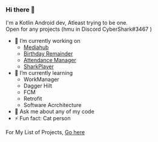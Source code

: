 ### Hi there 👋

I'm a Kotlin Android dev, Atleast trying to be one.  
Open for any projects (hmu in Discord CyberShark#3467 )  

- 🔭 I’m currently working on 
    * [Mediahub](https://github.com/Sharkaboi/MediaHub)
    * [Birthday Remainder](https://github.com/Sharkaboi/Birthday_Remainder)
    * [Attendance Manager](https://github.com/Sharkaboi/AttendanceManager)
    * [SharkPlayer](https://github.com/Sharkaboi/SharkPlayer)
- 🌱 I’m currently learning 
    * WorkManager
    * Dagger Hilt
    * FCM
    * Retrofit
    * Software Acrchitecture
- 💬 Ask me about any of my code 
- ⚡ Fun fact: Cat person

For My List of Projects, [Go here](https://gist.github.com/Sharkaboi/e1f63145591a5d118d5612f1bdc78417)

